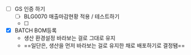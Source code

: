 - [ ] GS 인증 하기 
	- [ ] BLG0070 매출마감현황 적용 / 테스트하기 
	- [ ] 

- [x] BATCH BOM등록 
	- 생산 환경설정 바라보는 걸로 그대로 유지 
	- ==일단은, 생산을 먼저 바라보는 걸로 유지한 채로 배포하기로 결정됌==
